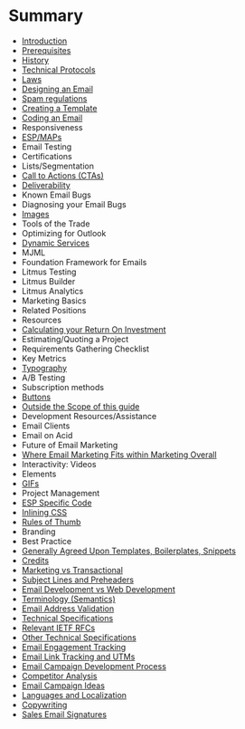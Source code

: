# Summary

* [Introduction](README.md)
* [Prerequisites](prerequisites.md)
* [History](chapter1.md)
* [Technical Protocols](protocols.md)
* [Laws](laws.md)
* [Designing an Email](designing-an-email.md)
* [Spam regulations](spam-regulations.md)
* [Creating a Template](creating-a-template.md)
* [Coding an Email](coding-an-email.md)
* Responsiveness
* [ESP/MAPs](espmaps.md)
* Email Testing
* Certifications
* Lists/Segmentation
* [Call to Actions \(CTAs\)](call-to-actions.md)
* [Deliverability](deliverability.md)
* Known Email Bugs
* Diagnosing your Email Bugs
* [Images](images.md)
* Tools of the Trade
* Optimizing for Outlook
* [Dynamic Services](dynamic-services.md)
* MJML
* Foundation Framework for Emails
* Litmus Testing
* Litmus Builder
* Litmus Analytics
* Marketing Basics
* Related Positions
* Resources
* [Calculating your Return On Investment](calculating-roi.md)
* Estimating/Quoting a Project
* Requirements Gathering Checklist
* Key Metrics
* [Typography](typography.md)
* A\/B Testing
* Subscription methods
* [Buttons](buttons.md)
* [Outside the Scope of this guide](outside-the-scope-of-this-guide.md)
* Development Resources\/Assistance
* Email Clients
* Email on Acid
* Future of Email Marketing
* [Where Email Marketing Fits within Marketing Overall](where-email-marketing-fits-within-marketing-overall.md)
* Interactivity: Videos
* Elements
* [GIFs](interactivity-gifs.md)
* Project Management
* [ESP Specific Code](esp-specific-code.md)
* [Inlining CSS](inlining-css.md)
* [Rules of Thumb](rules-of-thumb.md)
* Branding
* Best Practice
* [Generally Agreed Upon Templates, Boilerplates, Snippets](generally-agreed-upon-templates-boilerplates-snippets.md)
* [Credits](credits.md)
* [Marketing vs Transactional](marketing-vs-transactional.md)
* [Subject Lines and Preheaders](subject-lines-and-preheaders.md)
* [Email Development vs Web Development](email-development-vs-web-development.md)
* [Terminology \(Semantics\)](terminology-semantics.md)
* [Email Address Validation](email-address-validation.md)
* [Technical Specifications](technical-specifications.md)
* [Relevant IETF RFCs](relevant-ietf-rfcs.md)
* [Other Technical Specifications](other-technical-specifications.md)
* [Email Engagement Tracking](email-engagement-tracking.md)
* [Email Link Tracking and UTMs](email-link-tracking-and-utms.md)
* [Email Campaign Development Process](email-campaign-development-process.md)
* [Competitor Analysis](competitor-analysis.md)
* [Email Campaign Ideas](email-campaign-ideas.md)
* [Languages and Localization](languages-and-localization.md)
* [Copywriting](copywriting.md)
* [Sales Email Signatures](sales-email-signatures.md)

